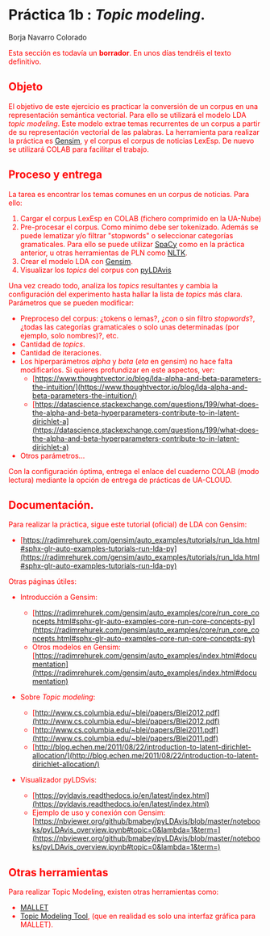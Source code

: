 ﻿Práctica 1b : _Topic modeling_.
==============================

Borja Navarro Colorado

<font color=red>Esta sección es todavía un **borrador**. En unos días tendréis el texto definitivo.</color>

## Objeto

El objetivo de este ejercicio es practicar la conversión de un corpus en una representación semántica vectorial. Para ello se utilizará el modelo LDA _topic modeling_. Este modelo extrae temas recurrentes de un corpus a partir de su representación vectorial de las palabras. La herramienta para realizar la práctica es [Gensim](https://radimrehurek.com/gensim/index.html), y el corpus el corpus de noticias LexEsp. De nuevo se utilizará COLAB para facilitar el trabajo.


## Proceso y entrega

La tarea es encontrar los temas comunes en un corpus de noticias. Para ello:

1. Cargar el corpus LexEsp en COLAB (fichero comprimido en la UA-Nube)
2. Pre-procesar el corpus. Como mínimo debe ser tokenizado. Además se puede lematizar y/o filtrar "stopwords" o seleccionar categorías gramaticales. Para ello se puede utilizar [SpaCy](https://spacy.io/) como en la práctica anterior, u otras herramientas de PLN como [NLTK](https://www.nltk.org/).
3. Crear el modelo LDA con [Gensim](https://radimrehurek.com/gensim/index.html).
4. Visualizar los _topics_ del corpus con [pyLDAvis](https://pyldavis.readthedocs.io/en/latest/index.html)

Una vez creado todo, analiza los _topics_ resultantes y cambia la configuración del experimento hasta hallar la lista de _topics_ más clara. Parámetros que se pueden modificar:
- Preproceso del corpus: ¿tokens o lemas?, ¿con o sin filtro _stopwords_?, ¿todas las categorías gramaticales o solo unas determinadas (por ejemplo, solo nombres)?, etc.
- Cantidad de _topics_.
- Cantidad de iteraciones.
- Los hiperparámetros _alpha_ y _beta_ (_eta_ en gensim) no hace falta modificarlos. Si quieres profundizar en este aspectos, ver: 
    - [https://www.thoughtvector.io/blog/lda-alpha-and-beta-parameters-the-intuition/](https://www.thoughtvector.io/blog/lda-alpha-and-beta-parameters-the-intuition/)
    - [https://datascience.stackexchange.com/questions/199/what-does-the-alpha-and-beta-hyperparameters-contribute-to-in-latent-dirichlet-a](https://datascience.stackexchange.com/questions/199/what-does-the-alpha-and-beta-hyperparameters-contribute-to-in-latent-dirichlet-a)
- Otros parámetros...

Con la configuración óptima, entrega el enlace del cuaderno COLAB (modo lectura) mediante la opción de entrega de prácticas de UA-CLOUD.

## Documentación.

Para realizar la práctica, sigue este tutorial (oficial) de LDA con Gensim:

- [https://radimrehurek.com/gensim/auto_examples/tutorials/run_lda.html#sphx-glr-auto-examples-tutorials-run-lda-py](https://radimrehurek.com/gensim/auto_examples/tutorials/run_lda.html#sphx-glr-auto-examples-tutorials-run-lda-py)

Otras páginas útiles:

- Introducción a Gensim: 
    + [https://radimrehurek.com/gensim/auto_examples/core/run_core_concepts.html#sphx-glr-auto-examples-core-run-core-concepts-py](https://radimrehurek.com/gensim/auto_examples/core/run_core_concepts.html#sphx-glr-auto-examples-core-run-core-concepts-py)
    + Otros modelos en Gensim: [https://radimrehurek.com/gensim/auto_examples/index.html#documentation](https://radimrehurek.com/gensim/auto_examples/index.html#documentation)

- Sobre _Topic modeling_:
    + [http://www.cs.columbia.edu/~blei/papers/Blei2012.pdf](http://www.cs.columbia.edu/~blei/papers/Blei2012.pdf)
    + [http://www.cs.columbia.edu/~blei/papers/Blei2011.pdf](http://www.cs.columbia.edu/~blei/papers/Blei2011.pdf)
    + [http://blog.echen.me/2011/08/22/introduction-to-latent-dirichlet-allocation/](http://blog.echen.me/2011/08/22/introduction-to-latent-dirichlet-allocation/)

- Visualizador pyLDSvis:
    + [https://pyldavis.readthedocs.io/en/latest/index.html](https://pyldavis.readthedocs.io/en/latest/index.html)
    + Ejemplo de uso y conexión con Gensim: [https://nbviewer.org/github/bmabey/pyLDAvis/blob/master/notebooks/pyLDAvis_overview.ipynb#topic=0&lambda=1&term=](https://nbviewer.org/github/bmabey/pyLDAvis/blob/master/notebooks/pyLDAvis_overview.ipynb#topic=0&lambda=1&term=)


## Otras herramientas

Para realizar Topic Modeling, existen otras herramientas como:

- [MALLET](https://mimno.github.io/Mallet/topics.html)
- [Topic Modeling Tool](https://senderle.github.io/topic-modeling-tool/documentation/2017/01/06/quickstart.html), (que en realidad es solo una interfaz gráfica para MALLET).

